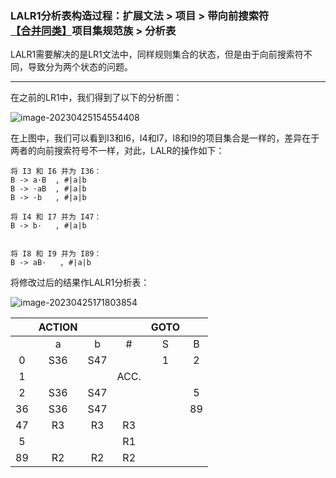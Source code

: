 ### LALR1分析表构造过程：扩展文法 > 项目 > 带向前搜索符<u>【合并同类】</u>项目集规范族 > 分析表  

LALR1需要解决的是LR1文法中，同样规则集合的状态，但是由于向前搜索符不同，导致分为两个状态的问题。

-----

在之前的LR1中，我们得到了以下的分析图：

![image-20230425154554408](.\img\image-20230425154554408.png)

在上图中，我们可以看到I3和I6，I4和I7，I8和I9的项目集合是一样的，差异在于两者的向前搜索符号不一样，对此，LALR的操作如下：

~~~
将 I3 和 I6 并为 I36：
B -> a·B  , #|a|b
B -> ·aB  , #|a|b
B -> ·b   , #|a|b

将 I4 和 I7 并为 I47：
B -> b·   , #|a|b


将 I8 和 I9 并为 I89：
B -> aB·   , #|a|b
~~~

将修改过后的结果作LALR1分析表：

![image-20230425171803854](.\img\image-20230425171803854.png)

|      | ACTION |      |      | GOTO |      |
| :--: | :----: | :--: | :--: | :--: | :--: |
|      |   a    |  b   |  #   |  S   |  B   |
|  0   |  S36   | S47  |      |  1   |  2   |
|  1   |        |      | ACC. |      |      |
|  2   |  S36   | S47  |      |      |  5   |
|  36  |  S36   | S47  |      |      |  89  |
|  47  |   R3   |  R3  |  R3  |      |      |
|  5   |        |      |  R1  |      |      |
|  89  |   R2   |  R2  |  R2  |      |      |

